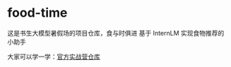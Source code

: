 # food-time
这是书生大模型暑假场的项目仓库，食与时俱进
基于 InternLM 实现食物推荐的小助手


大家可以学一学：[官方实战营仓库](https://github.com/InternLM/Tutorial)
